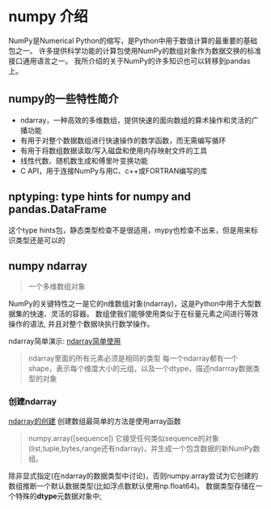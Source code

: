 # numpy 介绍
NumPy是Numerical Python的缩写，是Python中用于数值计算的最重要的基础包之一。
许多提供科学功能的计算包使用NumPy的数组对象作为数据交换的标准接口通用语言之一。
我所介绍的关于NumPy的许多知识也可以转移到pandas上。

## numpy的一些特性简介
- ndarray，一种高效的多维数组，提供快速的面向数组的算术操作和灵活的广播功能
- 有用于对整个数据数组进行快速操作的数学函数，而无需编写循环
- 有用于将数组数据读取/写入磁盘和使用内存映射文件的工具
- 线性代数、随机数生成和傅里叶变换功能
- C API，用于连接NumPy与用C、c++或FORTRAN编写的库

## nptyping: type hints for numpy and pandas.DataFrame
这个type hints包，静态类型检查不是很适用，mypy也检查不出来，但是用来标识类型还是可以的

## numpy ndarray
> 一个多维数组对象
> 
NumPy的关键特性之一是它的n维数组对象(ndarray)，这是Python中用于大型数据集的快速、灵活的容器。
数组使我们能够使用类似于在标量元素之间进行等效操作的语法, 并且对整个数据块执行数学操作。

ndarray简单演示: [ndarray简单使用](ndarray简单使用.py)

>ndarray里面的所有元素必须是相同的类型
>每一个ndarray都有一个shape，表示每个维度大小的元组，以及一个dtype，描述ndarrray数据类型的对象

### 创建ndarray
[ndarray的创建](ndarray的创建)
创建数组最简单的方法是使用array函数
> numpy.array(\[sequence\])
它接受任何类似sequence的对象(list,tuple,bytes,range还有ndarray)，并生成一个包含数据的新NumPy数组。

除非显式指定(在ndarray的数据类型中讨论)，否则numpy.array尝试为它创建的数组推断一个默认数据类型(比如浮点数默认使用np.float64)。
数据类型存储在一个特殊的**dtype**元数据对象中;
